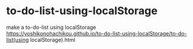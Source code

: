 # to-do-list-using-localStorage  
make a to-do-list using localStorage  
<url>https://yoshikonohachikou.github.io/to-do-list-using-localStorage/to-do-list(using localStorage).html</url>  

